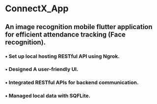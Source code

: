 # ConnectX_App

## An image recognition mobile flutter application for efficient attendance tracking (Face recognition).
### • Set up local hosting RESTful API using Ngrok.
### • Designed A user-friendly UI.
### • Integrated RESTful APIs for backend communication.
### • Managed local data with SQFLite.
